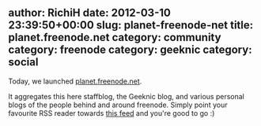 author: RichiH
date: 2012-03-10 23:39:50+00:00
slug: planet-freenode-net
title: planet.freenode.net
category: community
category: freenode
category: geeknic
category: social
---
Today, we launched [planet.freenode.net](http://planet.freenode.net).

It aggregates this here staffblog, the Geeknic blog, and various personal blogs of the people behind and around freenode. Simply point your favourite RSS reader towards [this feed](http://planet.freenode.net/atom.xml) and you're good to go :)
